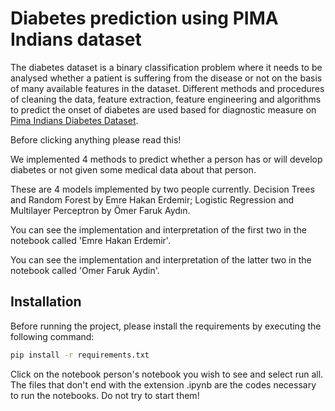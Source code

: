 # Diabetes prediction using PIMA Indians dataset

The diabetes dataset is a binary classification problem where it needs to be analysed whether a patient is suffering from the disease or not on the basis of many available features in the dataset. Different methods and procedures of cleaning the data, feature extraction, feature engineering and algorithms to predict the onset of diabetes are used based for diagnostic measure on [Pima Indians Diabetes Dataset](https://www.kaggle.com/datasets/uciml/pima-indians-diabetes-database/data).

Before clicking anything please read this!

We implemented 4 methods to predict whether a person has or will develop diabetes or not given some medical data about that person. 

These are 4 models implemented by two people currently. Decision Trees and Random Forest by Emre Hakan Erdemir; Logistic Regression and Multilayer Perceptron by Ömer Faruk Aydın.

You can see the implementation and interpretation of the first two in the notebook called 'Emre Hakan Erdemir'.

You can see the implementation and interpretation of the latter two in the notebook called 'Omer Faruk Aydin'.

## Installation
Before running the project, please install the requirements by executing the following command:
```bash
pip install -r requirements.txt
```

Click on the notebook person's notebook you wish to see and select run all. The files that don't end with the extension .ipynb are the codes necessary to run the notebooks. Do not try to start them!
